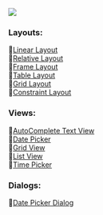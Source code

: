 ![](https://github.com/c0delust/Android-Development-Kotlin/assets/83002941/a0158339-25b5-43aa-aee2-03f064fc4f1e)

### Layouts: 
🔹[Linear Layout](https://github.com/c0delust/Android-Development-Kotlin/tree/main/LinearLayout) <br> 
🔹[Relative Layout](https://github.com/c0delust/Android-Development-Kotlin/tree/main/RelativeLayout) <br> 
🔹[Frame Layout](https://github.com/c0delust/Android-Development-Kotlin/tree/main/FrameLayout) <br> 
🔹[Table Layout](https://github.com/c0delust/Android-Development-Kotlin/tree/main/TableLayout) <br> 
🔹[Grid Layout](https://github.com/c0delust/Android-Development-Kotlin/tree/main/GridLayout) <br> 
🔹[Constraint Layout](https://github.com/c0delust/Android-Development-Kotlin/tree/main/ConstraintLayout) <br> 

### Views: 
🔹[AutoComplete Text View](https://github.com/c0delust/Android-Development-Kotlin/tree/main/AutoCompleteTextView) <br> 
🔹[Date Picker](https://github.com/c0delust/Android-Development-Kotlin/tree/main/DatePicker) <br> 
🔹[Grid View](https://github.com/c0delust/Android-Development-Kotlin/tree/main/GridView) <br> 
🔹[List View](https://github.com/c0delust/Android-Development-Kotlin/tree/main/ListView) <br> 
🔹[Time Picker](https://github.com/c0delust/Android-Development-Kotlin/tree/main/TimePicker) <br> 

### Dialogs:
🔹[Date Picker Dialog](https://github.com/c0delust/Android-Development-Kotlin/tree/main/DatePickerDialog) <br> 
